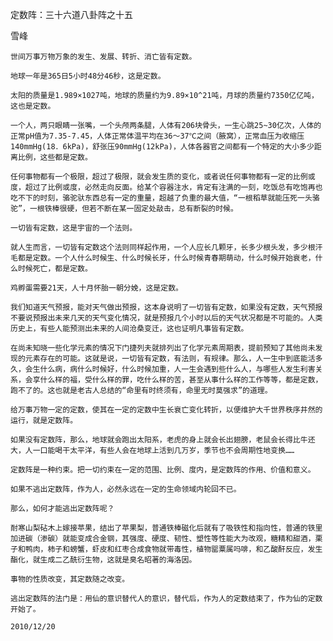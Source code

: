 定数阵：三十六道八卦阵之十五

雪峰


    世间万事万物万象的发生、发展、转折、消亡皆有定数。

    地球一年是365日5小时48分46秒，这是定数。

    太阳的质量是1.989×1027吨，地球的质量约为9.89×10^21吨，月球的质量约7350亿亿吨，这也是定数。

    一个人，两只眼睛一张嘴，一个头颅两条腿，人体有206块骨头，一生心跳25~30亿次，人体的正常pH值为7.35-7.45，人体正常体温平均在36～37℃之间（腋窝），正常血压为收缩压140mmHg(18．6kPa)，舒张压90mmHg(12kPa)，人体各器官之间都有一个特定的大小多少距离比例，这些都是定数。

    任何事物都有一个极限，超过了极限，就会发生质的变化，或者说任何事物都有一定的比例或度，超过了比例或度，必然走向反面。给某个容器注水，肯定有注满的一刻，吃饭总有吃饱再也吃不下的时刻，骆驼驮东西总有一定的重量，超越了负重的最大值，“一根稻草就能压死一头骆驼”，一根铁棒很硬，但若不断在某一固定处敲击，总有断裂的时候。

    一切皆有定数，这是宇宙的一个法则。

    就人生而言，一切皆有定数这个法则同样起作用，一个人应长几颗牙，长多少根头发，多少根汗毛都是定数。一个人什么时候生、什么时候长牙，什么时候青春期萌动，什么时候开始衰老，什么时候死亡，都是定数。

    鸡孵蛋需要21天，人十月怀胎一朝分娩，这是定数。

    我们知道天气预报，能对天气做出预报，这本身说明了一切皆有定数，如果没有定数，天气预报不要说预报出未来几天的天气变化情况，就是预报几个小时以后的天气状况都是不可能的。人类历史上，有些人能预测出未来的人间沧桑变迁，这也证明凡事皆有定数。

    在尚未知晓一些化学元素的情况下门捷列夫就排列出了化学元素周期表，提前预知了其他尚未发现的元素存在的可能。这就是说，一切皆有定数，有法则，有规律。那么，人一生中到底能活多久，会生什么病，病什么时候好，什么时候加重，人一生会遇到些什么人，与哪些人发生利害关系，会享什么样的福，受什么样的罪，吃什么样的苦，甚至从事什么样的工作等等，都是定数，跑不了的。这也就是老古人总结的“命里有时终须有，命里无时莫强求”的道理。

    给万事万物一定的定数，使其在一定的定数中生长衰亡变化转折，以便维护大千世界秩序井然的运行，就是定数阵。

    如果没有定数阵，那么，地球就会跑出太阳系，老虎的身上就会长出翅膀，老鼠会长得比牛还大，人一口能喝干太平洋，有些人会在地球上活到几万岁，季节也不会周期性地变换……

    定数阵是一种约束。把一切约束在一定的范围、比例、度内，是定数阵的作用、价值和意义。

    如果不逃出定数阵，作为人，必然永远在一定的生命领域内轮回不已。

    那么，如何才能逃出定数阵呢？

    耐寒山梨砧木上嫁接苹果，结出了苹果梨，普通铁棒磁化后就有了吸铁性和指向性，普通的铁里加进碳（渗碳）就能变成合金钢，其强度、硬度、韧性、塑性等性能大为改观，糖精和甜酒，栗子和鸭肉，柿子和螃蟹，虾皮和红枣合成食物就带毒性，植物罂粟属吗啡，和乙酸酐反应，发生酯化，就生成二乙酰衍生物，这就是臭名昭著的海洛因。

    事物的性质改变，其定数随之改变。

    逃出定数阵的法门是：用仙的意识替代人的意识，替代后，作为人的定数结束了，作为仙的定数开始了。

    2010/12/20



